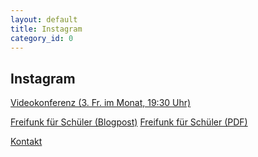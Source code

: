 ```yaml
---
layout: default
title: Instagram
category_id: 0
---
```

## Instagram
<a class="btn" href="https://bremen.freifunk.net/to/videokonf" target="_blank">Videokonferenz (3. Fr. im Monat, 19:30 Uhr)</a>

<a class="btn" href="https://bremen.freifunk.net/blog/2020/03/17/freifunk-hilft.html">Freifunk für Schüler (Blogpost)</a>
<a class="btn" href="https://bremen.freifunk.net/blog/files/2020-03-17/Freifunk_Hilft_Schuelern.pdf">Freifunk für Schüler (PDF)</a>

<a class="btn" href="../kontakt.html">Kontakt</a>
